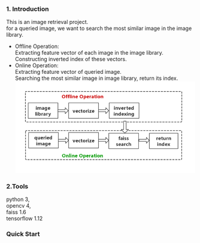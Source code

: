 ### 1. Introduction
This is an image retrieval project.  
for a queried image, we want to search the most similar image in the image library.
+ Offline Operation:  
Extracting feature vector of each image in the image library.  
Constructing inverted index of these vectors.
+ Online Operation:  
Extracting feature vector of queried image.  
Searching the most similar image in image library, return its index.  
![Alt](./flowchart.png)
### 2.Tools  
python 3,   
opencv 4,   
faiss 1.6    
tensorflow 1.12

### Quick Start
```

```
 